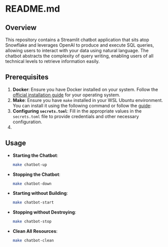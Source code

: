 # README.md

## Overview

This repository contains a Streamlit chatbot application that sits atop Snowflake and leverages OpenAI to produce and execute SQL queries, allowing users to interact with your data using natural language. The chatbot abstracts the complexity of query writing, enabling users of all technical levels to retrieve information easily.


## Prerequisites
1. **Docker**: Ensure you have Docker installed on your system. Follow the [official installation guide](https://docs.docker.com/get-docker/) for your operating system.
2. **Make**: Ensure you have `make` installed in your WSL Ubuntu environment. You can install it using the following command or follow the [guide](https://zenjob.atlassian.net/wiki/spaces/PROD/pages/4875517985/WSL+-+Install+Dependencies):
3. **Configuring `secrets.toml`**: Fill in the appropriate values in the `secrets.toml` file to provide credentials and other necessary configuration.
4. 
## Usage
- **Starting the Chatbot**:
    ```bash
    make chatbot-up
    ```

- **Stopping the Chatbot**:
    ```bash
    make chatbot-down
    ```

- **Starting without Building**:
    ```bash
    make chatbot-start
    ```

- **Stopping without Destroying**:
    ```bash
    make chatbot-stop
    ```

- **Clean All Resources**:
    ```bash
    make chatbot-clean
    ```